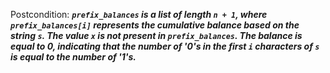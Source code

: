 Postcondition: ***`prefix_balances` is a list of length `n + 1`, where `prefix_balances[i]` represents the cumulative balance based on the string `s`. The value `x` is not present in `prefix_balances`. The balance is equal to 0, indicating that the number of '0's in the first `i` characters of `s` is equal to the number of '1's.***